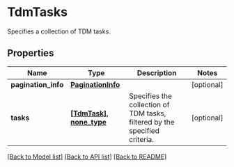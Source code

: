 # TdmTasks

Specifies a collection of TDM tasks.

## Properties
Name | Type | Description | Notes
------------ | ------------- | ------------- | -------------
**pagination_info** | [**PaginationInfo**](PaginationInfo.md) |  | [optional] 
**tasks** | [**[TdmTask], none_type**](TdmTask.md) | Specifies the collection of TDM tasks, filtered by the specified criteria. | [optional] 

[[Back to Model list]](../README.md#documentation-for-models) [[Back to API list]](../README.md#documentation-for-api-endpoints) [[Back to README]](../README.md)


